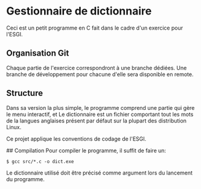 # Gestionnaire de dictionnaire
Ceci est un petit programme en C fait dans le cadre d'un exercice pour l'ESGI.

## Organisation Git
Chaque partie de l'exercice correspondront à une branche dédiées.
Une branche de développement pour chacune d'elle sera disponible en remote.

## Structure
Dans sa version la plus simple, le programme comprend une partie qui gère le menu interactif, et 
Le dictionnaire est un fichier comportant tout les mots de la langues anglaises présent par défaut sur la
plupart des distribution Linux.

Ce projet applique les conventions de codage de l'ESGI.

## Compilation
Pour compiler le programme, il suffit de faire un:
```
$ gcc src/*.c -o dict.exe
```
Le dictionnaire utilisé doit être précisé comme argument lors du lancement du programme.
